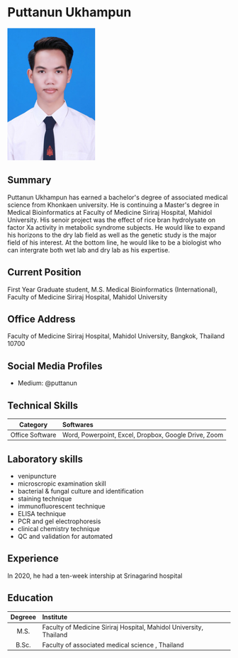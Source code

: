 # Puttanun  Ukhampun

![studentphoto](https://raw.githubusercontent.com/puttanun120641/medbif2022/Puttanun_resume/Puttanun/studentphoto.jpg)

## Summary
Puttanun Ukhampun has earned a bachelor's degree of associated medical science from Khonkaen university. He is continuing a Master's degree in Medical Bioinformatics at Faculty of Medicine Siriraj Hospital, Mahidol University. 
His senoir project was the effect of rice bran hydrolysate on factor Xa activity in metabolic syndrome subjects. He would like to expand his horizons to the dry lab field as well as the genetic study is the major field of his interest.
At the bottom line, he would like to be a biologist who can intergrate both wet lab and dry lab as his expertise. 


## Current Position
First Year Graduate student, M.S. Medical Bioinformatics (International), Faculty of Medicine Siriraj Hospital, Mahidol University

## Office Address
Faculty of Medicine Siriraj Hospital, Mahidol University, Bangkok, Thailand 10700

## Social Media Profiles
- Medium: @puttanun

## Technical Skills

| Category | Softwares |
|----------|:----------|
|Office Software| Word, Powerpoint, Excel, Dropbox, Google Drive, Zoom |

## Laboratory skills
- venipuncture
- microscropic examination skill
- bacterial & fungal culture and identification
- staining technique 
- immunofluorescent technique
- ELISA technique
- PCR and gel electrophoresis
- clinical chemistry technique
- QC and validation for automated 



## Experience 
In 2020, he had a ten-week intership at Srinagarind hospital 


## Education

| Degreee | Institute |
|:---------:|:-----------|
|  M.S. | Faculty of Medicine Siriraj Hospital, Mahidol University, Thailand |
| B.Sc. | Faculty of associated medical science , Thailand |
